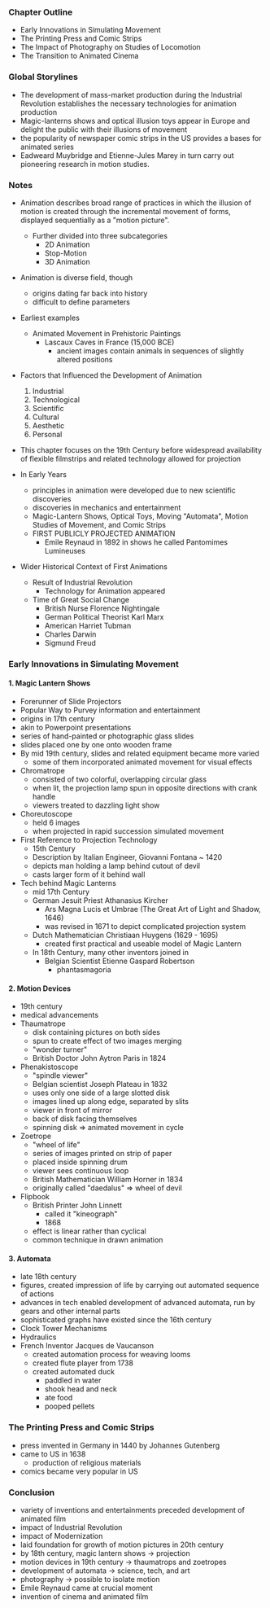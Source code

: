 ### Chapter Outline
- Early Innovations in Simulating Movement
- The Printing Press and Comic Strips
- The Impact of Photography on Studies of Locomotion
- The Transition to Animated Cinema

### Global Storylines
- The development of mass-market production during the Industrial Revolution establishes the necessary technologies for animation production
- Magic-lanterns shows and optical illusion toys appear in Europe and delight the public with their illusions of movement
- the popularity of newspaper comic strips in the US provides a bases for animated series
- Eadweard Muybridge and Etienne-Jules Marey in turn carry out pioneering research in motion studies.

### Notes
- Animation describes broad range of practices in which the illusion of motion is created through the incremental movement of forms, displayed sequentially as a "motion picture".
  - Further divided into three subcategories
    - 2D Animation
    - Stop-Motion
    - 3D Animation

- Animation is diverse field, though
  - origins dating far back into history
  - difficult to define parameters

- Earliest examples
  - Animated Movement in Prehistoric Paintings
    - Lascaux Caves in France (15,000 BCE)
      - ancient images contain animals in sequences of slightly altered positions
  
- Factors that Influenced the Development of Animation
  1. Industrial
  2. Technological
  3. Scientific
  4. Cultural
  5. Aesthetic
  6. Personal

- This chapter focuses on the 19th Century before widespread availability of flexible filmstrips and related technology allowed for projection
- In Early Years
  - principles in animation were developed due to new scientific discoveries
  - discoveries in mechanics and entertainment
  - Magic-Lantern Shows, Optical Toys, Moving "Automata", Motion Studies of Movement, and Comic Strips
  - FIRST PUBLICLY PROJECTED ANIMATION
    - Emile Reynaud in 1892 in shows he called Pantomimes Lumineuses

- Wider Historical Context of First Animations
  - Result of Industrial Revolution
    - Technology for Animation appeared
  - Time of Great Social Change
    - British Nurse Florence Nightingale
    - German Political Theorist Karl Marx
    - American Harriet Tubman
    - Charles Darwin
    - Sigmund Freud

### Early Innovations in Simulating Movement

#### 1. Magic Lantern Shows
- Forerunner of Slide Projectors
- Popular Way to Purvey information and entertainment
- origins in 17th century
- akin to Powerpoint presentations
- series of hand-painted or photographic glass slides
- slides placed one by one onto wooden frame
- By mid 19th century, slides and related equipment became more varied
  - some of them incorporated animated movement for visual effects
- Chromatrope
  - consisted of two colorful, overlapping circular glass
  - when lit, the projection lamp spun in opposite directions with crank handle
  - viewers treated to dazzling light show
- Choreutoscope
  - held 6 images
  - when projected in rapid succession simulated movement
- First Reference to Projection Technology
  - 15th Century
  - Description by Italian Engineer, Giovanni Fontana ~ 1420
  - depicts man holding a lamp behind cutout of devil
  - casts larger form of it behind wall
- Tech behind Magic Lanterns
  - mid 17th Century
  - German Jesuit Priest Athanasius Kircher
    - Ars Magna Lucis et Umbrae (The Great Art of Light and Shadow, 1646)
    - was revised in 1671 to depict complicated projection system
  - Dutch Mathematician Christiaan Huygens (1629 - 1695)
    - created first practical and useable model of Magic Lantern
  - In 18th Century, many other inventors joined in
    - Belgian Scientist Etienne Gaspard Robertson
      - phantasmagoria

#### 2. Motion Devices
- 19th century
- medical advancements
- Thaumatrope
  - disk containing pictures on both sides
  - spun to create effect of two images merging
  - "wonder turner"
  - British Doctor John Aytron Paris in 1824
- Phenakistoscope
  - "spindle viewer"
  - Belgian scientist Joseph Plateau in 1832
  - uses only one side of a large slotted disk
  - images lined up along edge, separated by slits
  - viewer in front of mirror
  - back of disk facing themselves
  - spinning disk => animated movement in cycle
- Zoetrope
  - "wheel of life"
  - series of images printed on strip of paper
  - placed inside spinning drum
  - viewer sees continuous loop
  - British Mathematician William Horner in 1834
  - originally called "daedalus" => wheel of devil
- Flipbook
  - British Printer John Linnett
    - called it "kineograph"
    - 1868
  - effect is linear rather than cyclical
  - common technique in drawn animation
#### 3. Automata
- late 18th century
- figures, created impression of life by carrying out automated sequence of actions
- advances in tech enabled development of advanced automata, run by gears and other internal parts
- sophisticated graphs have existed since the 16th century
- Clock Tower Mechanisms
- Hydraulics
- French Inventor Jacques de Vaucanson
  - created automation process for weaving looms
  - created flute player from 1738
  - created automated duck
    - paddled in water
    - shook head and neck
    - ate food
    - pooped pellets

### The Printing Press and Comic Strips
- press invented in Germany in 1440 by Johannes Gutenberg
- came to US in 1638
  - production of religious materials
- comics became very popular in US


### Conclusion
- variety of inventions and entertainments preceded development of animated film
- impact of Industrial Revolution
- impact of Modernization
- laid foundation for growth of motion pictures in 20th century
- by 18th century, magic lantern shows -> projection
- motion devices in 19th century -> thaumatrops and zoetropes
- development of automata -> science, tech, and art
- photography -> possible to isolate motion
- Emile Reynaud came at crucial moment
- invention of cinema and animated film
